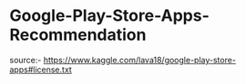 # Google-Play-Store-Apps-Recommendation
source:- https://www.kaggle.com/lava18/google-play-store-apps#license.txt
